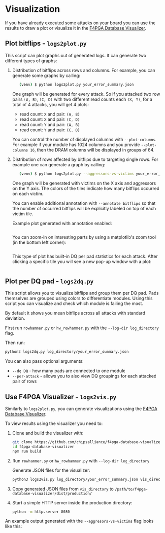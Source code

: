 # Visualization

If you have already executed some attacks on your board you can use the results to draw a plot or visualize it in the [F4PGA Database Visualizer](https://github.com/chipsalliance/f4pga-database-visualizer).

## Plot bitflips - `logs2plot.py`

This script can plot graphs out of generated logs. It can generate two different types of graphs:

1. Distribution of bitflips across rows and columns. For example, you can generate some graphs by calling:

   ```sh
      (venv) $ python logs2plot.py your_error_summary.json
   ```

   One graph will be generated for every attack.
   So if you attacked two row pairs ``(A, B)``, ``(C, D)`` with two different read counts each ``(X, Y)``, for a total of 4 attacks, you will get 4 plots:

   - read count: ``X`` and pair: ``(A, B)``
   - read count: ``X`` and pair: ``(C, D)``
   - read count: ``Y`` and pair: ``(A, B)``
   - read count: ``Y`` and pair: ``(C, D)``

   You can control the number of displayed columns with ``--plot-columns``.
   For example if your module has 1024 columns and you provide ``--plot-columns 16``, then the DRAM columns will be displayed in groups of 64.

2. Distribution of rows affected by bitflips due to targeting single rows. For example one can generate a graph by calling:

   ```sh
      (venv) $ python logs2plot.py --aggressors-vs-victims your_error_summary.json
   ```

   One graph will be generated with victims on the X axis and aggressors on the Y axis. The colors of the tiles indicate how many bitflips occurred on each victim.

   You can enable additional annotation with ``--annotate bitflips`` so that the number of occurred bitflips will be explicitly labeled on top of each victim tile.

   Example plot generated with annotation enabled:
   ```{image} images/annotation.png
   ```
   You can zoom-in on interesting parts by using a matplotlib's zoom tool (in the bottom left corner):
   ```{image} images/annotation_zoom.png
   ```

   This type of plot has built-in DQ per pad statistics for each attack. After clicking a specific tile you will see a new pop-up window with a plot:
   ```{image} images/dqs_vict_vs_aggr.png
   ```

## Plot per DQ pad - `logs2dq.py`

This script allows you to visualize bitflips and group them per DQ pad.
Pads themselves are grouped using colors to differentiate modules.
Using this script you can visualize and check which module is failing the most.

By default it shows you mean bitflips across all attacks with standard deviation.

First run `rowhammer.py` or `hw_rowhammer.py` with the `--log-dir log_directory` flag.

Then run:

```sh
python3 logs2dq.py log_directory/your_error_summary.json
```

You can also pass optional arguments:

- `--dq DQ` - how many pads are connected to one module
- `--per-attack` - allows you to also view DQ groupings for each attacked pair of rows

## Use F4PGA Visualizer - `logs2vis.py`

Similarly to `logs2plot.py`, you can generate visualizations using the [F4PGA Database Visualizer](https://github.com/chipsalliance/f4pga-database-visualizer).

To view results using the visualizer you need to:

1. Clone and build the visualizer with:

   ```sh
   git clone https://github.com/chipsalliance/f4pga-database-visualizer
   cd f4pga-database-visualizer
   npm run build
   ```

2. Run `rowhammer.py` or `hw_rowhammer.py` with `--log-dir log_directory`

   Generate JSON files for the visualizer:

   ```sh
   python3 logs2vis.py log_directory/your_error_summary.json vis_directory
   ```

3. Copy generated JSON files from `vis_directory` to `/path/to/f4pga-database-visualizer/dist/production/`

4. Start a simple HTTP server inside the production directory:

   ```sh
   python -m http.server 8080
   ```

An example output generated with the `--aggresors-vs-victims` flag looks like this:
```{image} images/f4pga_visualizer_aggr_vs_vict.png
```
